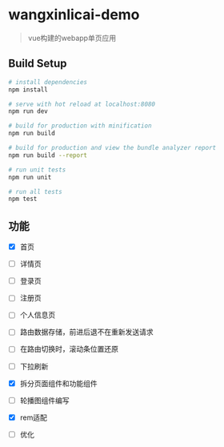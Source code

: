﻿# wangxinlicai-demo

> vue构建的webapp单页应用

## Build Setup

``` bash
# install dependencies
npm install

# serve with hot reload at localhost:8080
npm run dev

# build for production with minification
npm run build

# build for production and view the bundle analyzer report
npm run build --report

# run unit tests
npm run unit

# run all tests
npm test
```

## 功能
- [x] 首页
- [ ] 详情页
- [ ] 登录页
- [ ] 注册页
- [ ] 个人信息页
- [ ] 路由数据存储，前进后退不在重新发送请求
- [ ] 在路由切换时，滚动条位置还原
- [ ] 下拉刷新
- [x] 拆分页面组件和功能组件 
- [ ] 轮播图组件编写
- [x] rem适配
- [ ] 优化





